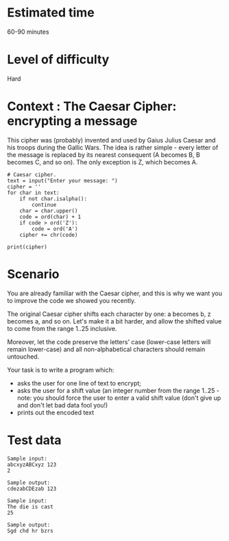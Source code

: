 
# Estimated time
60-90 minutes

# Level of difficulty
Hard

# Context : The Caesar Cipher: encrypting a message

This cipher was (probably) invented and used by Gaius Julius Caesar and his troops during the Gallic Wars. 
The idea is rather simple - every letter of the message is replaced by its nearest consequent (A becomes B, B becomes C, and so on). 
The only exception is Z, which becomes A.
```
# Caesar cipher.
text = input("Enter your message: ")
cipher = ''
for char in text:
    if not char.isalpha():
        continue
    char = char.upper()
    code = ord(char) + 1
    if code > ord('Z'):
        code = ord('A')
    cipher += chr(code)

print(cipher)
```
# Scenario

You are already familiar with the Caesar cipher, and this is why we want you to improve the code we showed you recently.

The original Caesar cipher shifts each character by one: a becomes b, z becomes a, and so on. Let's make it a bit harder, and allow the shifted value to come from the range 1..25 inclusive.

Moreover, let the code preserve the letters' case (lower-case letters will remain lower-case) and all non-alphabetical characters should remain untouched.

Your task is to write a program which:

* asks the user for one line of text to encrypt;
* asks the user for a shift value (an integer number from the range 1..25 - note: you should force the user to enter a valid shift value (don't give up and don't let bad data fool you!)
* prints out the encoded text


# Test data
```
Sample input:
abcxyzABCxyz 123
2

Sample output:
cdezabCDEzab 123
```
```
Sample input:
The die is cast 
25

Sample output:
Sgd chd hr bzrs
```  

